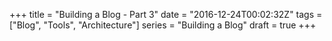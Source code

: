 +++
title = "Building a Blog - Part 3"
date = "2016-12-24T00:02:32Z"
tags = ["Blog", "Tools", "Architecture"]
series = "Building a Blog"
draft = true
+++


